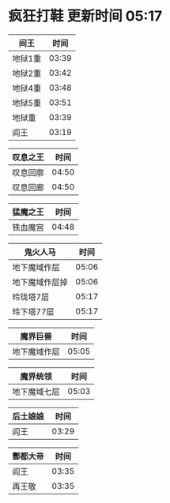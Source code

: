 # 疯狂打鞋 更新时间 05:17

| 间王   | 时间    |
|--------|-------|
| 地狱1重 | 03:39 |
| 地狱2重 | 03:42 |
| 地狱4重 | 03:48 |
| 地狱5重 | 03:51 |
| 地狱重 | 03:39 |
| 阎王 | 03:19 |

| 叹息之王   | 时间    |
|--------|-------|
| 叹息回廓 | 04:50 |
| 叹息回廊 | 04:50 |

| 猛魔之王   | 时间    |
|--------|-------|
| 铁血魔宫 | 04:48 |

| 鬼火人马   | 时间    |
|--------|-------|
| 地下魔域作层 | 05:06 |
| 地下魔域作层掉 | 05:06 |
| 玲珑塔7层 | 05:17 |
| 玲下塔77层 | 05:17 |

| 魔界巨兽   | 时间    |
|--------|-------|
| 地下魔域作层 | 05:05 |

| 魔界统领   | 时间    |
|--------|-------|
| 地下魔域七层 | 05:03 |

| 后土娘娘   | 时间    |
|--------|-------|
| 阎王 | 03:29 |

| 酆都大帝   | 时间    |
|--------|-------|
| 阎王 | 03:35 |
| 再王敬 | 03:35 |